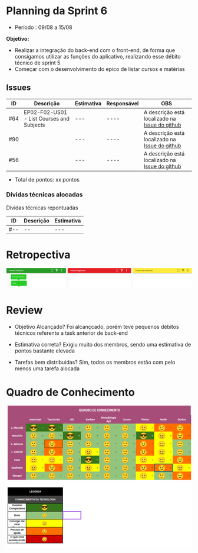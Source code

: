 # Planning da Sprint 6

- Período : 09/08 a 15/08

**Objetivo:**

- Realizar a integração do back-end com o front-end, de forma que consigamos utilizar as funções do aplicativo, realizando esse débito técnico de sprint 5
- Começar com o desenvolvimento do epico de listar cursos e matérias

## Issues

| ID  | Descrição                                 | Estimativa | Responsável | OBS                                                                                                    |
| --- | ----------------------------------------- | ---------- | ----------- | ------------------------------------------------------------------------------------------------------ |
| #64 | EP02-F02-US01 - List Courses and Subjects | ---        | ----        | A descrição está localizado na [Issue do github](https://github.com/fga-eps-mds/CollegeFlow/issues/64) |
| #90 |                                           | ---        | ----        | A descrição está localizado na [Issue do github]()                                                     |
| #56 |                                           | ---        | ----        | A descrição está localizado na [Issue do github]()                                                     |

- Total de pontos: xx pontos

### Dívidas técnicas alocadas

Dívidas técnicas repontuadas

| ID  | Descrição | Estimativa |
| --- | --------- | ---------- |
| #-- | --        | ---        |

# Retropectiva

<img src="../img/gerenciamento/Retrospectiva/Retrospectiva07.png">

# Review

- Objetivo Alcançado? Foi alcançcado, porém teve pequenos débitos técnicos referente a task anterior de back-end

- Estimativa correta? Exigiu muito dos membros, sendo uma estimativa de pontos bastante elevada

- Tarefas bem distribuidas? Sim, todos os membros estão com pelo menos uma tarefa alocada

# Quadro de Conhecimento

<img src="../img/gerenciamento/QuadroConhecimento/QuadroConhecimento7.png">
